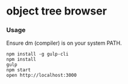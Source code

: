 object tree browser
===================

### Usage

Ensure dm (compiler) is on your system PATH.

```
npm install -g gulp-cli
npm install
gulp
npm start
open http://localhost:3000
```
